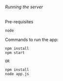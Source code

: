 ###### Running the server
Pre-requisites
```
node
```
Commands to run the app:
```
npm install
npm start

OR

npm install
node app.js
```
